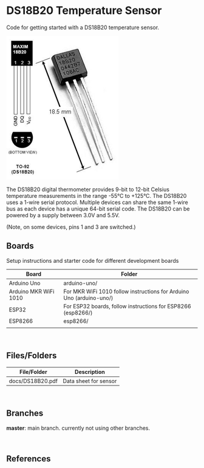 # DS18B20 Temperature Sensor

Code for getting started with a DS18B20 temperature sensor.

![sensor](assets/ds18b20_1.jpg)

The DS18B20 digital thermometer provides 9-bit to 12-bit Celsius temperature measurements in the range -55°C to +125°C. The DS18B20 uses a 1-wire serial protocol. Multiple devices can share the same 1-wire bus as each device has a unique 64-bit serial code. The DS18B20 can be powered by a supply between 3.0V and 5.5V.

(Note, on some devices, pins 1 and 3 are switched.)

## Boards

Setup instructions and starter code for different development boards

| Board | Folder |
| --- | --- |
| Arduino Uno | arduino-uno/ |
| Arduino MKR WiFi 1010 | For MKR WiFi 1010 follow instructions for Arduino Uno (arduino-uno/) |
| ESP32 | For ESP32 boards, follow instructions for ESP8266 (esp8266/) |
| ESP8266 | esp8266/ |
|  |  |

<br>

## Files/Folders

| File/Folder | Description |
|--- | --- |
| docs/DS18B20.pdf | Data sheet for sensor |

<br>

## Branches

**master**: main branch. currently not using other branches.

<br>

## References
